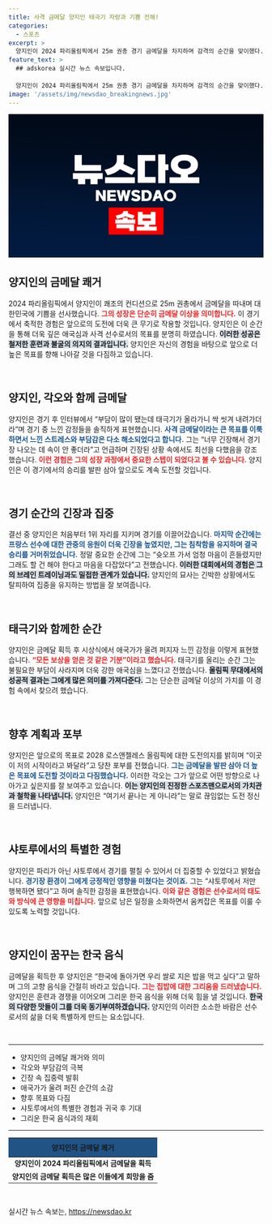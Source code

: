 ```yaml
---
title: 사격 금메달 양지인 태극기 자랑과 기쁨 전해!
categories:
  - 스포츠
excerpt: >
  양지인이 2024 파리올림픽에서 25m 권총 경기 금메달을 차지하며 감격의 순간을 맞이했다. 긴장 속에서도 홈팀의 응원을 뚫고 승리한 그녀는 “태극기가 올라가니 모든 부담이 사라졌다”며 앞으로의 도전을 다짐했다.
feature_text: >
  ## adskorea 실시간 뉴스 속보입니다.

  양지인이 2024 파리올림픽에서 25m 권총 경기 금메달을 차지하며 감격의 순간을 맞이했다. 긴장 속에서도 홈팀의 응원을 뚫고 승리한 그녀는 “태극기가 올라가니 모든 부담이 사라졌다”며 앞으로의 도전을 다짐했다.
image: '/assets/img/newsdao_breakingnews.jpg'
---
```


<p><img src="/assets/img/newsdao_breakingnews.jpg" alt="adskorea 속보" /></p>

<h2 data-ke-size="size26">양지인의 금메달 쾌거</h2>

<p data-ke-size="size16">2024 파리올림픽에서 양지인이 쾌조의 컨디션으로 25m 권총에서 금메달을 따내며 대한민국에 기쁨을 선사했습니다. <b><span style="color: #ee2323;">그의 성장은 단순히 금메달 이상을 의미합니다.</span></b> 이 경기에서 축적한 경험은 앞으로의 도전에 더욱 큰 무기로 작용할 것입니다. 양지인은 이 순간을 통해 더욱 깊은 애국심과 사격 선수로서의 목표를 분명히 하였습니다. <b><span style="background-color: #21538527;">이러한 성공은 철저한 훈련과 불굴의 의지의 결과입니다.</span></b> 양지인은 자신의 경험을 바탕으로 앞으로 더 높은 목표를 향해 나아갈 것을 다짐하고 있습니다.</p>

<p data-ke-size="size16">&nbsp;</p>

<h2 data-ke-size="size26">양지인, 각오와 함께 금메달</h2>

<p data-ke-size="size16">양지인은 경기 후 인터뷰에서 “부담이 많이 됐는데 태극기가 올라가니 싹 씻겨 내려가더라”며 경기 중 느낀 감정들을 솔직하게 표현했습니다. <b><span style="color: #1a5490;">사격 금메달이라는 큰 목표를 이룩하면서 느낀 스트레스와 부담감은 다소 해소되었다고 합니다.</span></b> 그는 “너무 긴장해서 경기장 나오는 데 속이 안 좋더라”고 언급하며 긴장된 상황 속에서도 최선을 다했음을 강조했습니다. <b><span style="color: #ee2323;">이런 경험은 그의 성장 과정에서 중요한 스텝이 되었다고 볼 수 있습니다.</span></b> 양지인은 이 경기에서의 승리를 발판 삼아 앞으로도 계속 도전할 것입니다.</p>

<p data-ke-size="size16">&nbsp;</p>

<h2 data-ke-size="size26">경기 순간의 긴장과 집중</h2>

<p data-ke-size="size16">결선 중 양지인은 처음부터 1위 자리를 지키며 경기를 이끌어갔습니다. <b><span style="color: #1a5490;">마지막 순간에는 프랑스 선수에 대한 관중의 응원이 더욱 긴장을 높였지만, 그는 침착함을 유지하며 결국 승리를 거머쥐었습니다.</span></b> 정말 중요한 순간에 그는 “슛오프 가서 엄청 마음이 흔들렸지만 그래도 할 건 해야 한다고 마음을 다잡았다”고 전했습니다. <b><span style="background-color: #21538527;">이러한 대회에서의 경험은 그의 브레인 트레이닝과도 밀접한 관계가 있습니다.</span></b> 양지인의 묘사는 긴박한 상황에서도 탈피하여 집중을 유지하는 방법을 잘 보여줍니다.</p>

<p data-ke-size="size16">&nbsp;</p>

<h2 data-ke-size="size26">태극기와 함께한 순간</h2>

<p data-ke-size="size16">양지인은 금메달 획득 후 시상식에서 애국가가 울려 퍼지자 느낀 감정을 이렇게 표현했습니다. <b><span style="color: #ee2323;">“모든 보상을 얻은 것 같은 기분”이라고 했습니다.</span></b> 태극기를 올리는 순간 그는 불필요한 부담이 사라지며 더욱 강한 애국심을 느꼈다고 전했습니다. <b><span style="background-color: #21538527;">올림픽 무대에서의 성공적 결과는 그에게 많은 의미를 가져다준다.</span></b> 그는 단순한 금메달 이상의 가치를 이 경험 속에서 찾으려 했습니다.</p>

<p data-ke-size="size16">&nbsp;</p>

<h2 data-ke-size="size26">향후 계획과 포부</h2>

<p data-ke-size="size16">양지인은 앞으로의 목표로 2028 로스앤젤레스 올림픽에 대한 도전의지를 밝히며 “이곳이 저의 시작이라고 봐달라”고 당찬 포부를 전했습니다. <b><span style="color: #1a5490;">그는 금메달을 발판 삼아 더 높은 목표에 도전할 것이라고 다짐했습니다.</span></b> 이러한 각오는 그가 앞으로 어떤 방향으로 나아가고 싶은지를 잘 보여주고 있습니다. <b><span style="background-color: #21538527;">이는 양지인의 진정한 스포츠맨으로서의 가치관과 철학을 나타냅니다.</span></b> 양지인은 “여기서 끝나는 게 아니라”는 말로 끊임없는 도전 정신을 드러냅니다.</p>

<p data-ke-size="size16">&nbsp;</p>

<h2 data-ke-size="size26">샤토루에서의 특별한 경험</h2>

<p data-ke-size="size16">양지인은 파리가 아닌 샤토루에서 경기를 펼칠 수 있어서 더 집중할 수 있었다고 밝혔습니다. <b><span style="color: #1a5490;">경기장 환경이 그에게 긍정적인 영향을 미쳤다는 것이죠.</span></b> 그는 “샤토루에서 저만 행복하면 됐다”고 하며 솔직한 감정을 표현했습니다. <b><span style="color: #ee2323;">이와 같은 경험은 선수로서의 태도와 방식에 큰 영향을 미칩니다.</span></b> 앞으로 남은 일정을 소화하면서 움켜잡은 목표를 이룰 수 있도록 노력할 것입니다.</p>

<p data-ke-size="size16">&nbsp;</p>

<h2 data-ke-size="size26">양지인이 꿈꾸는 한국 음식</h2>

<p data-ke-size="size16">금메달을 획득한 후 양지인은 “한국에 돌아가면 우리 쌀로 지은 밥을 먹고 싶다”고 말하며 그의 고향 음식을 간절히 바라고 있습니다. <b><span style="color: #ee2323;">그는 집밥에 대한 그리움을 드러냈습니다.</span></b> 양지인은 훈련과 경쟁을 이어오며 그리운 한국 음식을 위해 더욱 힘을 낼 것입니다. <b><span style="background-color: #21538527;">한국의 다양한 맛들이 그를 더욱 동기부여하겠습니다.</span></b> 양지인의 이러한 소소한 바람은 선수로서의 삶을 더욱 특별하게 만드는 요소입니다.</p>

<p data-ke-size="size16">&nbsp;</p>

<hr>

<ul>
    <li>양지인의 금메달 쾌거와 의미</li>
    <li>각오와 부담감의 극복</li>
    <li>긴장 속 집중력 발휘</li>
    <li>애국가가 울려 퍼진 순간의 소감</li>
    <li>향후 목표와 다짐</li>
    <li>샤토루에서의 특별한 경험과 귀국 후 기대</li>
    <li>그리운 한국 음식과의 재회</li>
</ul>

<hr>

<table style="border-collapse: collapse; width: 100%;">
    <thead>
        <tr>
            <th style="text-align: center; height: 30px; background-color: #215385;">양지인의 금메달 쾌거</th>
        </tr>
    </thead>
    <tbody>
        <tr>
            <td style="text-align: center; height: 17px;"><b>양지인이 2024 파리올림픽에서 금메달을 획득</b></td>
        </tr>
        <tr>
            <td style="text-align: center; height: 17px;"><b>양지인의 금메달 획득은 많은 이들에게 희망을 줌</b></td>
        </tr>
    </tbody>
</table>

<p data-ke-size="size16">&nbsp;</p>
실시간 뉴스 속보는, <a href="https://newsdao.kr" rel="dofollow">https://newsdao.kr</a>


